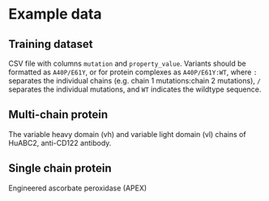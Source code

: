 # Example data

## Training dataset

CSV file with columns ```mutation``` and ```property_value```. Variants should be formatted as ```A40P/E61Y```, or for protein complexes as ```A40P/E61Y:WT```, where ```:``` separates the individual chains (e.g. chain 1 mutations:chain 2 mutations), ```/``` separates the individual mutations, and ```WT``` indicates the wildtype sequence.

## Multi-chain protein

The variable heavy domain (vh) and variable light domain (vl) chains of HuABC2, anti-CD122 antibody. 

## Single chain protein

Engineered ascorbate peroxidase (APEX)